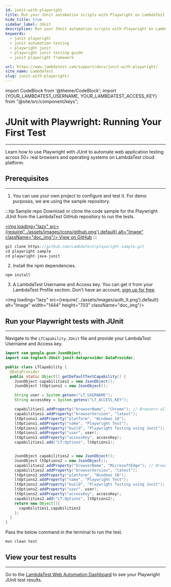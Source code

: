 ```yaml
---
id: junit-with-playwright
title: Run your JUnit automation scripts with Playwright on LambdaTest
hide_title: true
sidebar_label: JUnit
description: Run your JUnit automation scripts with Playwright on LambdaTest scalable cloud grid of 50+ real desktop browsers and operating systems.
keywords:
  - junit playwright
  - junit automation testing
  - playwright junit
  - playwright junit testing guide
  - junit playwright framework

url: https://www.lambdatest.com/support/docs/junit-with-playwright/
site_name: LambdaTest
slug: junit-with-playwright/
---
```


import CodeBlock from '@theme/CodeBlock';
import {YOUR_LAMBDATEST_USERNAME, YOUR_LAMBDATEST_ACCESS_KEY} from "@site/src/component/keys";

<script type="application/ld+json"
      dangerouslySetInnerHTML={{ __html: JSON.stringify({
       "@context": "https://schema.org",
        "@type": "BreadcrumbList",
        "itemListElement": [{
          "@type": "ListItem",
          "position": 1,
          "name": "Home",
          "item": "https://www.lambdatest.com"
        },{
          "@type": "ListItem",
          "position": 2,
          "name": "Support",
          "item": "https://www.lambdatest.com/support/docs/"
        },{
          "@type": "ListItem",
          "position": 3,
          "name": "JUnit with Playwright",
          "item": "https://www.lambdatest.com/support/docs/junit-with-playwright/"
        }]
      })
    }}
></script>

# JUnit with Playwright: Running Your First Test
* * *

Learn how to use Playwright with JUnit to automate web application testing across 50+ real browsers and operating systems on LambdaTest cloud platform.


## Prerequisites
***

1. You can use your own project to configure and test it. For demo purposes, we are using the sample repository.

:::tip Sample repo
Download or clone the code sample for the Playwright JUnit from the LambdaTest GitHub repository to run the tests.

<a href="https://github.com/LambdaTest/playwright-sample/tree/main/playwright-java-junit" className="github__anchor"><img loading="lazy" src={require('../assets/images/icons/github.png').default} alt="Image" className="doc_img"/> View on GitHub</a>
:::

```js
git clone https://github.com/LambdaTest/playwright-sample.git
cd playwright-sample
cd playwright-java-junit
```

2. Install the npm dependencies.

```
npm install
```

3. A LambdaTest Username and Access key. You can get it from your LambdaTest Profile section. Don't have an account, [sign up for free](https://accounts.lambdatest.com/register).

<img loading="lazy" src={require('../assets/images/auth_lt.png').default} alt="Image" width="1444" height="703"  className="doc_img"/>

## Run your Playwright tests with JUnit
---

Navigate to the `LTCapability.JUnit` file and provide your LambdaTest Username and Access key.

```java
import com.google.gson.JsonObject;
import com.tngtech.JUnit.junit.dataprovider.DataProvider;

public class LTCapability {
  @DataProvider
  public static Object[] getDefaultTestCapability() {
    JsonObject capabilities1 = new JsonObject();
    JsonObject ltOptions1 = new JsonObject();

    String user = System.getenv("LT_USERNAME");
    String accessKey = System.getenv("LT_ACCESS_KEY");

    capabilities1.addProperty("browserName", "Chrome"); // Browsers allowed: `Chrome`, `MicrosoftEdge`, `pw-chromium`, `pw-firefox` and `pw-webkit`
    capabilities1.addProperty("browserVersion", "latest");
    ltOptions1.addProperty("platform", "Windows 10");
    ltOptions1.addProperty("name", "Playwright Test");
    ltOptions1.addProperty("build", "Playwright Testing using Junit");
    ltOptions1.addProperty("user", user);
    ltOptions1.addProperty("accessKey", accessKey);
    capabilities1.add("LT:Options", ltOptions1);


    JsonObject capabilities2 = new JsonObject();
    JsonObject ltOptions2 = new JsonObject();
    capabilities2.addProperty("browserName", "MicrosoftEdge"); // Browsers allowed: `Chrome`, `MicrosoftEdge`, `pw-chromium`, `pw-firefox` and `pw-webkit`
    capabilities2.addProperty("browserVersion", "latest");
    ltOptions2.addProperty("platform", "Windows 10");
    ltOptions2.addProperty("name", "Playwright Test");
    ltOptions2.addProperty("build", "Playwright Testing using Junit");
    ltOptions2.addProperty("user", user);
    ltOptions2.addProperty("accessKey", accessKey);
    capabilities2.add("LT:Options", ltOptions2);
    return new Object[]{
      capabilities1,capabilities2
    };
  }
}
```

Pass the below command in the terminal to run the test.

```java
mvn clean test
```

## View your test results
---

Go to the [LambdaTest Web Automation Dashboard](https://automation.lambdatest.com/build) to see your Playwright JUnit test results.




